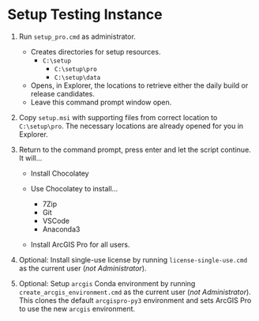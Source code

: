 #  Setup Testing Instance

1. Run `setup_pro.cmd` as administrator.
    - Creates directories for setup resources.
        - `C:\setup`
            - `C:\setup\pro`
            - `C:\setup\data`
    - Opens, in Explorer, the locations to retrieve either the daily build or release candidates.
    - Leave this command prompt window open.

2. Copy `setup.msi` with supporting files from correct location to `C:\setup\pro`. The necessary locations are already opened for you in Explorer.

3. Return to the command prompt, press enter and let the script continue. It will... 
    - Install Chocolatey
      
    - Use Chocolatey to install...
        - 7Zip
        - Git
        - VSCode
        - Anaconda3
        
    - Install ArcGIS Pro for all users.

4. Optional: Install single-use license by running `license-single-use.cmd` as the current user (_not Administrator_).

5. Optional: Setup `arcgis` Conda environment by running `create_arcgis_environment.cmd` as the current user (_not Administrator_). This clones the default `arcgispro-py3` environment and sets ArcGIS Pro to use the new `arcgis` environment.
